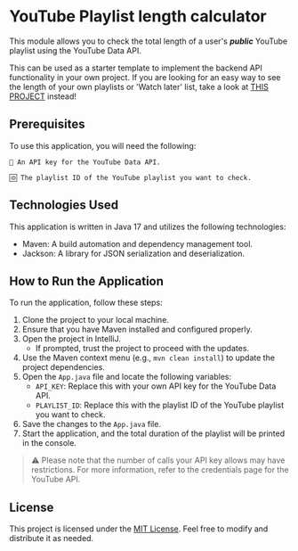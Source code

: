 # YouTube Playlist length calculator

This module allows you to check the total length of a user's ***public*** YouTube playlist using the YouTube Data API.

This can be used as a starter template to implement the backend API functionality in your own project. If you are looking for an easy way to see the length of your own playlists or 'Watch later' list, take a look at [THIS PROJECT](https://github.com/Juninger/YouTube-watch-later-length-calculator) instead! 

## Prerequisites

To use this application, you will need the following:

    🔑 An API key for the YouTube Data API.

    🆔 The playlist ID of the YouTube playlist you want to check.

## Technologies Used

This application is written in Java 17 and utilizes the following technologies:

- Maven: A build automation and dependency management tool.
- Jackson: A library for JSON serialization and deserialization.

## How to Run the Application

To run the application, follow these steps:

1. Clone the project to your local machine.
2. Ensure that you have Maven installed and configured properly.
3. Open the project in IntelliJ.
    - If prompted, trust the project to proceed with the updates.
5. Use the Maven context menu (e.g., `mvn clean install`) to update the project dependencies.
6. Open the `App.java` file and locate the following variables:
   - `API_KEY`: Replace this with your own API key for the YouTube Data API.
   - `PLAYLIST_ID`: Replace this with the playlist ID of the YouTube playlist you want to check.
7. Save the changes to the `App.java` file.
8. Start the application, and the total duration of the playlist will be printed in the console.

> ⚠️ Please note that the number of calls your API key allows may have restrictions. For more information, refer to the credentials page for the YouTube API.

## License

This project is licensed under the [MIT License](LICENSE). Feel free to modify and distribute it as needed.
